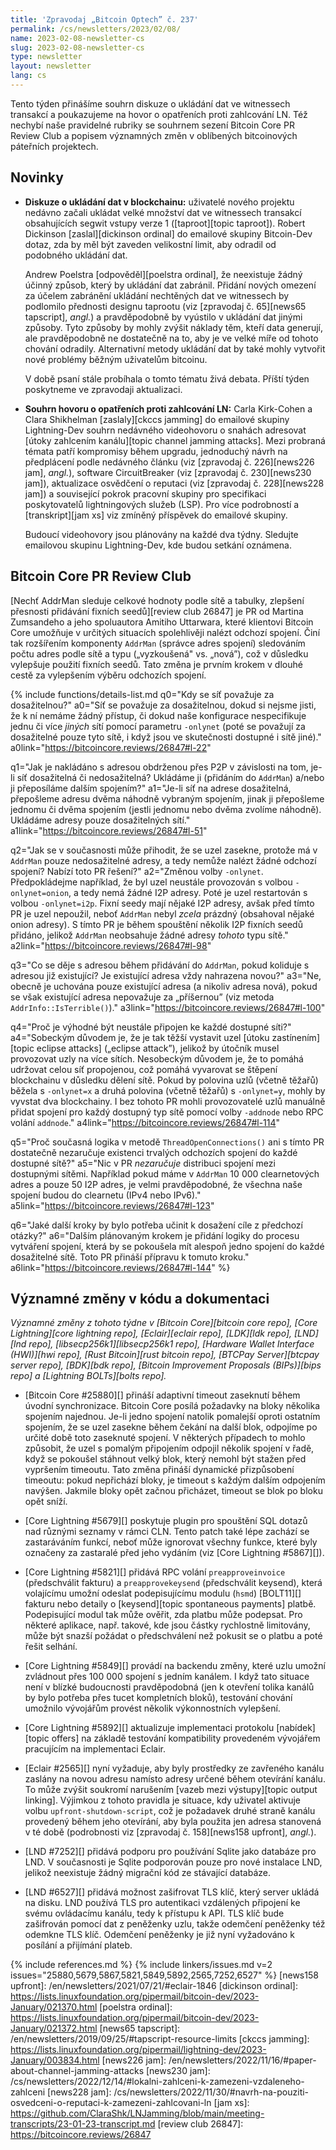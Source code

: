 ```yaml
---
title: 'Zpravodaj „Bitcoin Optech” č. 237'
permalink: /cs/newsletters/2023/02/08/
name: 2023-02-08-newsletter-cs
slug: 2023-02-08-newsletter-cs
type: newsletter
layout: newsletter
lang: cs
---
```

Tento týden přinášíme souhrn diskuze o ukládání dat ve witnessech
transakcí a poukazujeme na hovor o opatřeních proti zahlcování LN.
Též nechybí naše pravidelné rubriky se souhrnem sezení Bitcoin Core
PR Review Club a popisem významných změn v oblíbených bitcoinových
páteřních projektech.

## Novinky

- **Diskuze o ukládání dat v blockchainu:** uživatelé nového projektu nedávno
  začali ukládat velké množství dat ve witnessech transakcí obsahujících segwit
  vstupy verze 1 ([taproot][topic taproot]). Robert Dickinson [zaslal][dickinson
  ordinal] do emailové skupiny Bitcoin-Dev dotaz, zda by měl být zaveden
  velikostní limit, aby odradil od podobného ukládání dat.

  Andrew Poelstra [odpověděl][poelstra ordinal], že neexistuje žádný účinný
  způsob, který by ukládání dat zabránil. Přidání nových omezení za účelem
  zabránění ukládání nechtěných dat ve witnessech by podlomilo přednosti
  designu taprootu (viz [zpravodaj č. 65][news65 tapscript], *angl.*)
  a pravděpodobně by vyústilo v ukládání dat jinými způsoby. Tyto způsoby
  by mohly zvýšit náklady těm, kteří data generují, ale pravděpodobně ne
  dostatečně na to, aby je ve velké míře od tohoto chování odradily.
  Alternativní metody ukládání dat by také mohly vytvořit nové problémy
  běžným uživatelům bitcoinu.

  V době psaní stále probíhala o tomto tématu živá debata. Příští týden
  poskytneme ve zpravodaji aktualizaci.

- **Souhrn hovoru o opatřeních proti zahlcování LN:** Carla Kirk-Cohen a
  Clara Shikhelman [zaslaly][ckccs jamming] do emailové skupiny Lightning-Dev
  souhrn nedávného videohovoru o snahách adresovat [útoky zahlcením kanálu][topic
  channel jamming attacks]. Mezi probraná témata patří kompromisy během
  upgradu, jednoduchý návrh na předplácení podle nedávného článku (viz
  [zpravodaj č. 226][news226 jam], *angl.*), software CircuitBreaker
  (viz [zpravodaj č. 230][news230 jam]), aktualizace osvědčení o
  reputaci (viz [zpravodaj č. 228][news228 jam]) a související pokrok
  pracovní skupiny pro specifikaci poskytovatelů lightningových služeb (LSP).
  Pro více podrobností a [transkript][jam xs] viz zmíněný příspěvek do
  emailové skupiny.

  Budoucí videohovory jsou plánovány na každé dva týdny. Sledujte
  emailovou skupinu Lightning-Dev, kde budou setkání oznámena.

## Bitcoin Core PR Review Club

[Nechť AddrMan sleduje celkové hodnoty podle sítě a tabulky, zlepšení
přesnosti přidávání fixních seedů][review club 26847] je PR od Martina
Zumsandeho a jeho spoluautora Amitiho Uttarwara, které klientovi Bitcoin
Core umožňuje v určitých situacích spolehlivěji nalézt odchozí spojení.
Činí tak rozšířením komponenty `AddrMan` (správce adres spojení)
sledováním počtu adres podle sítě a typu („vyzkoušená" vs. „nová”), což
v důsledku vylepšuje použití fixních seedů. Tato změna je prvním krokem
v dlouhé cestě za vylepšením výběru odchozích spojení.

{% include functions/details-list.md
  q0="Kdy se síť považuje za dosažitelnou?"
  a0="Síť se považuje za dosažitelnou, dokud si nejsme jisti, že k ní
      nemáme žádný přístup, či dokud naše konfigurace nespecifikuje
      jednu či více _jiných_ sítí pomocí parametru `-onlynet` (poté
      se považují za dosažitelné pouze tyto sítě, i když jsou ve
      skutečnosti dostupné i sítě jiné)."
  a0link="https://bitcoincore.reviews/26847#l-22"

  q1="Jak je nakládáno s adresou obdrženou přes P2P v závislosti
      na tom, je-li síť dosažitelná či nedosažitelná? Ukládáme ji
      (přidáním do `AddrMan`) a/nebo ji přeposíláme dalším spojením?"
  a1="Je-li síť na adrese dosažitelná, přepošleme adresu dvěma
      náhodně vybraným spojením, jinak ji přepošleme jednomu či
      dvěma spojením (jestli jednomu nebo dvěma zvolíme náhodně).
      Ukládáme adresy pouze dosažitelných sítí."
  a1link="https://bitcoincore.reviews/26847#l-51"

  q2="Jak se v současnosti může přihodit, že se uzel zasekne, protože má
      v `AddrMan` pouze nedosažitelné adresy, a tedy nemůže nalézt žádné
      odchozí spojení? Nabízí toto PR řešení?"
  a2="Změnou volby `-onlynet`. Předpokládejme například, že byl uzel
      neustále provozován s volbou `-onlynet=onion`, a tedy nemá žádné I2P
      adresy. Poté je uzel restartován s volbou `-onlynet=i2p`. Fixní
      seedy mají nějaké I2P adresy, avšak před tímto PR je uzel nepoužil,
      neboť `AddrMan` nebyl _zcela_ prázdný (obsahoval nějaké onion
      adresy). S tímto PR je během spouštění několik I2P fixních seedů
      přidáno, jelikož `AddrMan` neobsahuje žádné adresy _tohoto_ typu sítě."
  a2link="https://bitcoincore.reviews/26847#l-98"

  q3="Co se děje s adresou během přidávání do `AddrMan`, pokud
      koliduje s adresou již existující? Je existující adresa vždy nahrazena
      novou?"
  a3="Ne, obecně je uchována pouze existující adresa (a nikoliv adresa nová),
      pokud se však existující adresa nepovažuje za „příšernou” (viz metoda
      `AddrInfo::IsTerrible()`)."
  a3link="https://bitcoincore.reviews/26847#l-100"

  q4="Proč je výhodné být neustále připojen ke každé dostupné síti?"
  a4="Sobeckým důvodem je, že je tak těžší vystavit uzel [útoku zastínením][topic
      eclipse attacks] („eclipse attack”), jelikož by útočník musel provozovat
      uzly na více sítích. Nesobeckým důvodem je, že to pomáhá udržovat
      celou síť propojenou, což pomáhá vyvarovat se štěpení blockchainu
      v důsledku dělení sítě. Pokud by polovina uzlů (včetně těžařů)
      běžela s `-onlynet=x` a druhá polovina (včetně těžařů) s `-onlynet=y`,
      mohly by vyvstat dva blockchainy. I bez tohoto PR mohli provozovatelé
      uzlů manuálně přidat spojení pro každý dostupný typ sítě pomocí
      volby `-addnode` nebo RPC volání `addnode`."
  a4link="https://bitcoincore.reviews/26847#l-114"

  q5="Proč současná logika v metodě `ThreadOpenConnections()` ani s tímto
      PR dostatečně nezaručuje existenci trvalých odchozích spojení do každé
      dostupné sítě?"
  a5="Nic v PR _nezaručuje_ distribuci spojení mezi dostupnými sítěmi.
      Například pokud máme v `AddrMan` 10 000 clearnetových adres a pouze
      50 I2P adres, je velmi pravděpodobné, že všechna naše spojení
      budou do clearnetu (IPv4 nebo IPv6)."
  a5link="https://bitcoincore.reviews/26847#l-123"

  q6="Jaké další kroky by bylo potřeba učinit k dosažení cíle z předchozí
      otázky?"
  a6="Dalším plánovaným krokem je přidání logiky do procesu vytváření
      spojení, která by se pokoušela mít alespoň jedno spojení do každé
      dosažitelné sítě. Toto PR přináší přípravu k tomuto kroku."
  a6link="https://bitcoincore.reviews/26847#l-144"
%}

## Významné změny v kódu a dokumentaci

*Významné změny z tohoto týdne v [Bitcoin Core][bitcoin core repo], [Core
Lightning][core lightning repo], [Eclair][eclair repo], [LDK][ldk repo],
[LND][lnd repo], [libsecp256k1][libsecp256k1 repo], [Hardware Wallet
Interface (HWI)][hwi repo], [Rust Bitcoin][rust bitcoin repo], [BTCPay
Server][btcpay server repo], [BDK][bdk repo], [Bitcoin Improvement
Proposals (BIPs)][bips repo] a [Lightning BOLTs][bolts repo].*

- [Bitcoin Core #25880][] přináší adaptivní timeout zaseknutí během úvodní
  synchronizace. Bitcoin Core posílá požadavky na bloky několika spojením
  najednou. Je-li jedno spojení natolik pomalejší oproti ostatním spojením,
  že se uzel zasekne během čekání na další blok, odpojíme po určité době
  toto zaseknuté spojení. V některých případech to mohlo způsobit, že
  uzel s pomalým připojením odpojil několik spojení v řadě, když
  se pokoušel stáhnout velký blok, který nemohl být stažen před vypršením
  timeoutu. Tato změna přináší dynamické přizpůsobení timeoutu: pokud nepřichází
  bloky, je timeout s každým dalším odpojením navýšen. Jakmile bloky opět
  začnou přicházet, timeout se blok po bloku opět sníží.

- [Core Lightning #5679][] poskytuje plugin pro spouštění SQL dotazů
  nad různými seznamy v rámci CLN. Tento patch také lépe zachází se zastaráváním
  funkcí, neboť může ignorovat všechny funkce, které byly označeny za
  zastaralé před jeho vydáním (viz [Core Lightning #5867][]).

- [Core Lightning #5821][] přidává RPC volání `preapproveinvoice` (předschválit
  fakturu) a `preapprovekeysend` (předschválit keysend), která volajícímu umožní
  odeslat podepisujícímu modulu (`hsmd`) [BOLT11][] fakturu nebo detaily o [keysend][topic spontaneous
  payments] platbě. Podepisující modul tak může ověřit, zda
  platbu může podepsat. Pro některé aplikace, např. takové, kde jsou částky
  rychlostně limitovány, může být snazší požádat o předschválení než
  pokusit se o platbu a poté řešit selhání.

- [Core Lightning #5849][] provádí na backendu změny, které uzlu umožní
  zvládnout přes 100 000 spojení s jedním kanálem. I když tato situace
  není v blízké budoucnosti pravděpodobná (jen k otevření tolika kanálů
  by bylo potřeba přes tucet kompletních bloků), testování chování
  umožnilo vývojářům provést několik výkonnostních vylepšení.

- [Core Lightning #5892][] aktualizuje implementaci protokolu [nabídek][topic
  offers] na základě testování kompatibility provedeném vývojářem
  pracujícím na implementaci Eclair.

- [Eclair #2565][] nyní vyžaduje, aby byly prostředky ze zavřeného kanálu
  zaslány na novou adresu namísto adresy určené během otevírání kanálu.
  To může zvýšit soukromí narušením [vazeb mezi výstupy][topic output linking].
  Výjimkou z tohoto pravidla je situace, kdy uživatel aktivuje volbu
  `upfront-shutdown-script`, což je požadavek druhé straně kanálu
  provedený během jeho otevírání, aby byla použita jen adresa stanovená
  v té době (podrobnosti viz [zpravodaj č. 158][news158 upfront], *angl.*).

- [LND #7252][] přidává podporu pro používání Sqlite jako databáze
  pro LND. V současnosti je Sqlite podporován pouze pro nové instalace
  LND, jelikož neexistuje žádný migrační kód ze stávající databáze.

- [LND #6527][] přidává možnost zašifrovat TLS klíč, který server
  ukládá na disku. LND používá TLS pro autentikaci vzdálených připojení
  ke svému ovládacímu kanálu, tedy k přístupu k API. TLS klíč bude
  zašifrován pomocí dat z peněženky uzlu, takže odemčení peněženky
  též odemkne TLS klíč. Odemčení peněženky je již nyní vyžadováno
  k posílání a přijímání plateb.

{% include references.md %}
{% include linkers/issues.md v=2 issues="25880,5679,5867,5821,5849,5892,2565,7252,6527" %}
[news158 upfront]: /en/newsletters/2021/07/21/#eclair-1846
[dickinson ordinal]: https://lists.linuxfoundation.org/pipermail/bitcoin-dev/2023-January/021370.html
[poelstra ordinal]: https://lists.linuxfoundation.org/pipermail/bitcoin-dev/2023-January/021372.html
[news65 tapscript]: /en/newsletters/2019/09/25/#tapscript-resource-limits
[ckccs jamming]: https://lists.linuxfoundation.org/pipermail/lightning-dev/2023-January/003834.html
[news226 jam]: /en/newsletters/2022/11/16/#paper-about-channel-jamming-attacks
[news230 jam]: /cs/newsletters/2022/12/14/#lokalni-zahlceni-k-zamezeni-vzdaleneho-zahlceni
[news228 jam]: /cs/newsletters/2022/11/30/#navrh-na-pouziti-osvedceni-o-reputaci-k-zamezeni-zahlcovani-ln
[jam xs]: https://github.com/ClaraShk/LNJamming/blob/main/meeting-transcripts/23-01-23-transcript.md
[review club 26847]: https://bitcoincore.reviews/26847
